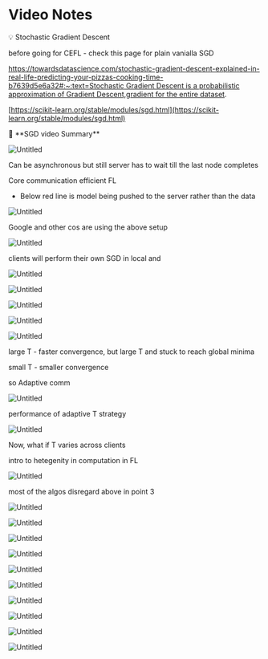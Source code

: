 # Video Notes

<aside>
💡 Stochastic Gradient Descent

</aside>

before going for CEFL - check this page for plain vanialla SGD 

[https://towardsdatascience.com/stochastic-gradient-descent-explained-in-real-life-predicting-your-pizzas-cooking-time-b7639d5e6a32#:~:text=Stochastic Gradient Descent is a probabilistic approximation of Gradient Descent,gradient for the entire dataset](https://towardsdatascience.com/stochastic-gradient-descent-explained-in-real-life-predicting-your-pizzas-cooking-time-b7639d5e6a32#:~:text=Stochastic%20Gradient%20Descent%20is%20a%20probabilistic%20approximation%20of%20Gradient%20Descent,gradient%20for%20the%20entire%20dataset).

[https://scikit-learn.org/stable/modules/sgd.html](https://scikit-learn.org/stable/modules/sgd.html)

<aside>
📌 **SGD video Summary**

</aside>

![Untitled](Untitled.png)

Can be asynchronous but still server has to wait till the last node completes

Core communication efficient FL

- Below red line is model being pushed to the server rather than the data

![Untitled](Untitled%201.png)

Google and other cos are using the above setup

![Untitled](Untitled%202.png)

clients will perform their own SGD in local and 

![Untitled](Untitled%203.png)

![Untitled](Untitled%204.png)

![Untitled](Untitled%205.png)

![Untitled](Untitled%206.png)

![Untitled](Untitled%207.png)

large T - faster convergence, but large T and stuck to reach global minima

small T - smaller convergence

so Adaptive comm

![Untitled](Untitled%208.png)

performance of adaptive T strategy

![Untitled](Untitled%209.png)

Now, what if T varies across clients

intro to hetegenity in computation in FL

![Untitled](Untitled%2010.png)

most of the algos disregard above in point 3

![Untitled](Untitled%2011.png)

![Untitled](Untitled%2012.png)

![Untitled](Untitled%2013.png)

![Untitled](Untitled%2014.png)

![Untitled](Untitled%2015.png)

![Untitled](Untitled%2016.png)

![Untitled](Untitled%2017.png)

![Untitled](Untitled%2018.png)

![Untitled](Untitled%2019.png)

![Untitled](Untitled%2020.png)
